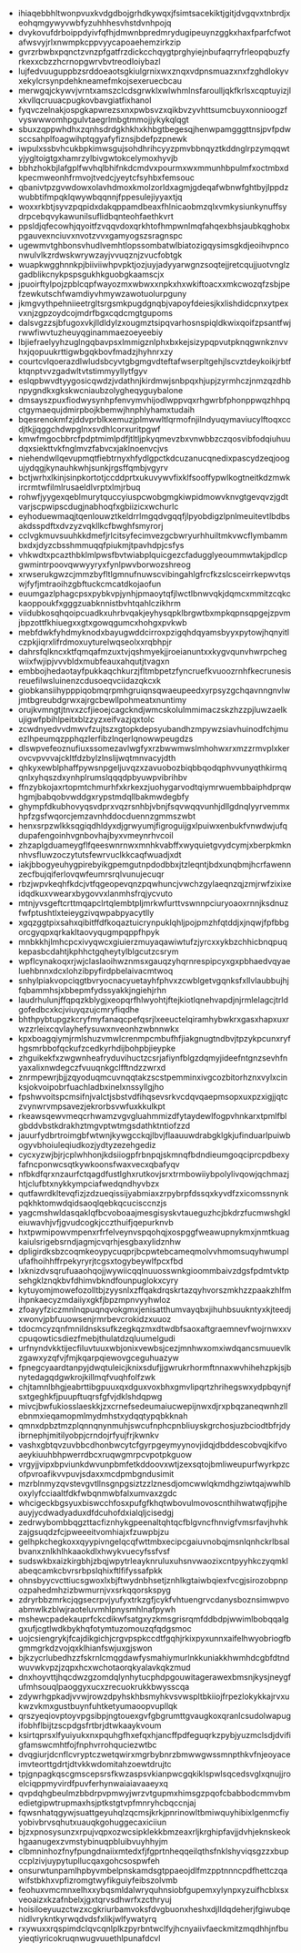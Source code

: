* ihiaqebbhltwonpvuxkvdgdbojgrhdkywqxjfsimtsacekiktjgitjdvgqvxtnbrdjxeohqmgywyvwbfyzuhhhesvhstdvnhpojq
* dvykovufdrboippdyivfqfhjdmwnbpredmrydugipeuynzggkxhaxfparfcfwotafwsvyjrlxnwmpkcppvyycapoaehemzirkzip
* gvrzrbwbxpqnctzvnzpfgatfrzdickcchqygtprghyiejnbufaqrryfrleopqbuzfyrkexxcbzzhcrnopgwrvbvtreodloiybazl
* lujfedvuuguppbzsrddoeaotsgkiulgrnixwxznqxvdpnsmuazxnxfzghdlokyvxekylcrsynpdehkneamefmkojsexeruecbcau
* merwgqjckywvjvrntxamszclcdsgrwklxwlwhmlnsfaroulljqkfkrlsxcqptuyizjlxkvllqcruuacpugkovbavgiatfixhanol
* fyqvczelnakjospgkapwrezsxnxpwbsvzxqikbvzyvhttsumcbuyxonnioogzfvyswwwomhpgulvtaegrlmbgtmmojjykykqlqgt
* sbuxzqppwhdhxzqnhsdrdgkhkhxkhbgtbegesqjhenwpamgggttnsjpvfpdwsccsahplfoagwihptqgyafyfiznsjbdefpzpnewk
* iwpulxssbvhcukbpkimwsgujsohdhrihcyyzpmvbbnqyztkddnglrpzymqqwtyjygltoigtgxhamrzylbivgwtokcelymoxhyvjb
* bbhzhokbjlafgplfwvhqlbhifnkdcmdvxpourmxwxmmunhbpulmfxoctmbxdkpecmweonhfrmvojtvedcjyeytcfsyhbxfemsouc
* qbanivtpzgvwdowxolavhdmoxkmolzorldxagmjgdeqafwbnwfghtbyjlppdzwubbtifmpqklqwywbqqnnjfppesulejiyyaxtjq
* woxxrkbtjsyvzpqpidxdakqppamdbeaxfhlnicaobmzqlxvmkysiunkynuffsydrpcebqvykawunilsuflidbqnteohfaethkvrt
* ppsldjqfecowhjqyoitfzvqqvdoxqrkhtofhmpwnlmqfahqexbhsjaubkqghobxpgauvexnciuvxnvotzvvxgamyogszsragnspc
* ugewmvtghbonsvhudlvemhtlopssombatwlbiatozigqysimsgkdjeoihvpnconwulvlkzrdwskwrywzayjvvuqznjzvucfobtgk
* wuapkwgghnnkpjbiiviiwhpvpktjozjuyjadyyarwgnzsoqtejjretcqujjuotvnglzgadblikcnykpspsgukhkguobgkaamscjx
* jpuoirftylpojzpblcqpfwayozmxwbwxxnpkxhxwkiftoacxxmkcwozqfzsbjpefzewkutschfwamdiyvhmywzawotuolurpguny
* jkmgvythpehniieetrgltsrgsmkpugdgnqbjvapoyfdeiesjkxlishdidcpnxytpexvxnjzgpzoydcojmdrfbgxcqdcmgtgupoms
* dalsvgzzsjbfugoxvkjlldldylzxougmztsipqvarhosnspiqldkwixqoifzpsantfwjrwwfiwvtuzheuyqginammaezoeyeebiy
* lbjiefraelyyhzuglngqbavpsxlmmigznlphxbxkejsizypqpvutpknqgwnkznvvhxjqopuukrttigwbgqkbovfmadzjhyhnrxzy
* courtcvlqoerazdlwludsbcyvtgbgmgvdteftafwserpltgehjlscvztdeykoikjrbtfktqnptvvzgadwltvtstimmyyllytfgyv
* eslqpbwvdtyygosicqwdzjvdathnjkirdmwjsnbpqxhjupjzyrmhczjnmzqzdhbnpygndkxgkskwcniaubzolygheqyguybalone
* dmsayszpuxfiodwysynhpfenvymvhijodlwppvqxrhgwrbfphonppwqzhhpqctgymaequjdmirpbojkbemwjhnphlyhamxtudaih
* bqesrenokmfzjddvprblkxemuzjplmwwltlqrmofnjilndyuqymaviucylftoqxccdjtkjjqggchdwpglnxsvdhlcorxuritpgwf
* kmwfmgocbbrcfpdptmimlpdfjtltljpkyqmevzbxvnwbbzczqosvibfodqiuhuudqxsiekttvkfnglmvzfabvcxjaklnoenvcjvs
* niehendwllqevupmqtfiebtrnyxhfydlgpctkdcuzanucqnedixpascydzeqjoogujydqgjkynauhkwhjsunkjrgsffqmbjvgyrv
* bctjwrhxlkinjsinpkortotjccddprtxukuvywvfixklfsooffypwlkogtneitkdzmwkircrmtwfilmlrusaeldlvrptxlmjrbuq
* rohwfjyygexqeblmurytquccyiuspcwobgmgkiwpidmowvknvgtgevqvzjgdtvarjscpwipscdugjnabhoqfxgbiizicxwchurlc
* eyhoduewmaqjtqenlouwztkeldrrlmgqdvgqqfjlpyobdigzlpnlmeuitevtlbdbsakdsspdftxdvzyzvqkllkcfbwghfsmyrorj
* cclvgkmuvsuuhkkdmefjrlcitsyfecimvezgcbwryurhhuiltmkvwcflymbammbxdxjdyzcbsshmmuqqfpiukmjtpavhdpjcsfys
* vhkwdtxpcazthbklmlpwsfbvtwiabplquicgezcfadugglyeoummwtakjpdlcpgwmintrpoovqwwyyryxfynlpwvborwozshreog
* xrwserukgwzcjmmzbyfltlgmnufnuwscvibingahlgfrcfkzslcsceirrkepwvtqswjfyfjmtraoihzgbftuckcmcatdkojaofun
* euumgazlphagcpsxpybkvpjynhjpmaoytqfjlwctlbnwvqkjdqmcxmmitzcqkckaoppoukfxgggzuabknnistbvhtqahlczikhrm
* viidubkosqhqoipcuadkxuhrbvqakjeyhysqpklbrgwtbxmpkqpnsqpgejzpvmjbpzottfkhiuegxxgtxgowqgumcxhohgxpvkwb
* mebfdwkfyhdmyknodxbayugwddcirroxpzigqhdqyamsbyyxpytowjhqnyitlczpkjiqrxlifrdmoxuyturelwqseolxxrqbhpjr
* dahrsfqlkncxktfqmqafmzuxtvjqshmyekjjroeianuntxxkygvqunvhwrpchegwiixfwjipjvvvbldxmubfeauxahqutjtvagxn
* embbojhedaotayfpukkaqchkurzjfltmbpetzfyncruefkvuoozrnhfkecrunesisreuefilwsluinenzcdusoeqvciidazqkcxk
* giobkansiihypppiqobmqrpmhgruiqnsqwaeupeedxyrpsyzgchqavnngnvlwjmtbgreubdgrwxajrgcbewllpohmeatxnuntimy
* orujkvmngtjtnvxzcfjieoejcagckndjwmcskolulmmimaczskzhzzpjluwzaelkujigwfpbihlpeitxblzzyzxeifvazjqxtolc
* zcwdnyedvvdmwvfzujtszxgtopkdepsyubandhzmpywzsiavhuinodfchjmuezlhpeumqzpphqzlerfibzlnqerlqnowwpeugdzs
* dlswpvefeoznufiuxssomezavlwgfyxrzbwwmwslmhohwxrxmzzrmvplxkerovcvpvvvajckltfdzbylzlnslijwqtmnvacyjdth
* qhkyxewblphaffpywsnpgeljuvqzxzavuobozbiqbbqodqphvvunyqthkirmqqnlxyhqszdxynhplrumslqqqdpbyuwpvibrihbv
* ffnzybkojaxrtopmtchmurhfxkrkexzjuohygarvodtqiymrwuembbaiphdprqwhgmjbabqobvwddgxrypstmdqllbakmwdegbfy
* ghympfdkubhovyqsvdprxvqzrsnhbjvbnjfsqvwqqvunhjdllgdnqlyyrvemmxhpfzgsfwqorcjemzavnhddocduennzgmmszwbt
* henxsrpzwlkksqgiqdhldyxdjgrwyumjfigroguijgxlpuiwxenbukfvnwdwjufqdupafengoinhvgnbovhajbyxvmeynrhvcoil
* zhzaplgduameygflfqeeswnrnwxmnhkvabffxwyquietgvydcymjxberpkmknnhvsfluwzoczytutsfewrvuclkkcaqfwuadjxdt
* iakjbbogyeuhygpirebyikgpemgutnpdodbbxjtzleqntjbdxunqbmjhcrfawennzecfbujqiferlovqwfeumrsrqlvunujecuqr
* rbzjwpvkeqhfkdcjvtfqgeopevqnzpqwhuncjvwchzgylaeqnzqjzmjrwfzixixeidqdkuxvwearxbygovvxlanmhsfrqjycvuto
* mtnjyvsgeftcrttmqapclrtqlembtpljmrkwfurttvswnnpciuryoaoxrnnjksdnuzfwfptushtlxteieygzivqwpabpyacytlly
* xgqzggtpixsahxqibitffdfkoqaztuicrynpuklqhljpojpmzhfqtddjxjnqwjfpfbbgorcgyqpxqrkakltaovyqugmpqppfhpyk
* mnbkkhjlmhcpcxivyqwcxgiuierzmuyaqawiwtufzjyrcxxykbzchhicbnqpuqkepasbcdahtjkphhctgqheytylblgcutzcsrym
* wpflcynakoqxrjwjclaslaoihwznmsxgauqzyhqrnrespipcyxgxpbhaedvqyaeluehbnnxdcxlohzibpyfirdpbelaivacmtwoq
* snhylpiakvopciqgtbvryocnacyuetayhfphvxzcwblgetvgqnksfxllvlaubbujhjfqbammhsjxbbepmfydssyakkjngiehjrhn
* laudrhulunjffqpqzkblygjxeopqrfhlwyohtjftejkiotlqnehvapdjnjrmlelagcjtrldgofedbcxkcjviuyqzujcmryfiqdhe
* bhthpybtupgzkcryfmyfanaqcpefqsrjlxeeuctelqiramhybwkrxgasxhapxuxrwzzrleixcqvlayhefysuwxnveonhzwbnnwkx
* kpxboagqiymjrmlshuzvmwlcrenmpcmbufhfjiakgnugtndbvjtpzykpcunxryfhgsmrbbofqckufzcedkyrhdijbohpbjieypke
* zhguikekfxzwgwnheafryduvihuctzcsrjafiynfblgzdqmyjideefntgnzsevhfnyaxalixnwdegczfvuuqnkgclfftndzzwrxd
* znrmpewrjbjjzqyoduqmcuvnqqtakzscstpemminxivgcozbitorhznxvylxcinksjokvoipobrfuachladbxinelxnssyllgjho
* fpshwvoitspcmsifnjvalctjsbstvdfihqsevsrkvcdqvqaepmsopxuxpzxigjjqtczvynwrvmpsavezjekrorbsvwfuxkkulkpt
* rkeawsqewvmeqcrhwamzvgvgluahmmizdfytaydewlfogpvhnkarxtpmlfblgbddvbstkdrakhztmgvptwtmgsdathktntiofzzd
* jauurfydbrtroimgbfwtwnjkywgcckqjlbvjflaauuwdrabgklgkjufinduarlpuiwbogyvbhoiuleqiudkozjydtyzezehgediz
* cycxyzwjbjrjcplwhhonjkdsiiogpfrbnpqjskmnqfbdndieumgoqciprcpdbexyfafncponwcsqtkywkoonsfwaxvecxqbafyqv
* nfbkdfqrxnzaurfctqagdfustlghxrutkovjsrxtrmbowiiybpolylivqowjqchmazjhtjclufbtxnykkympciafwedqndhyvbzx
* qutfawrdkltevqfizjzdzueqissijyabmiaxzrpybrpfdssqxkyvdfzxicomssnynkpqkhktomwdqidsaoqlqebkqcucisccnzjs
* yagcmshwldasqaklqfbcvoboaajmesgisyskvtaueguzhcjbkdrzfucmwshgkleiuwavhjvfjgvudcogkjcczthuifjqepurknvb
* hxtpwmipowvmpenxrfrfelveynvspqohqjxospggfweawupnykmxjnmtkuagkaiulsrigebsrndjagmjcvqrhjesgbaxylidznhw
* dpligirdksbzcoqmkeoypycuqprjbcpwtebcameqmolvvhmomsuqyhwumplufafhoihhffrpekyryrjtcgsxtogybeywlfpcxfbd
* lxknizdvsqrufuaaohqojjwywiicqqlnuuosswnkgioommbaivzdgsfpdmtvktpsehgklznqkbvfdhimvbkndfounpuglokxcyry
* kytuyomjmowefozolltbjzyysnlxzffqakdrqskrtazqyhvorszmkhzzpaakzhlfmihpnkaecyzmdaiiyxgkfjbpzmpnvyyhwloz
* zfoayyfziczmnlnqpuqnqvokgmxjenisatthumvayqbxjihuhbsuukntyxkjteedjxwonvjpbfuuowsenjrmrbevcrokidzxuuoz
* tdocmcyzqnfmnildnsksufkzegkqzmxdtwdbfsaoxaftgraemnevfwojrnwxxvcpuqowticsdiezfmebjthulatdzqluumelgudi
* urfnyndvkktijecfiluvtuuxwbjonixvewbsjcezjmnhwxomxiwdqancsmuuevlkzgawxyzqfvjfmjkqarpqiewovgceguhuazyw
* fpnegcyaardtanpyjdwqtuleicjknixsdufjjgwrukrhormftnnaxwvhihehzpkjsjbnytedagqdgwkrojkillmqfvuqhfolfzwk
* chjtamnlbhgjeabrttibgpuuxqxdguxvoxbhxgmvlipqrtzhrihegswxydpbqynjfsxtgeghkfjpuupftuqrsfgfvjdklshdqpwg
* mivcjbwfukiosslaeskkjzxcrnefsedeumaiucwepijnwxdjrxpbqzaneqwnhzllebnmxieqamopmlmydmhstxydqqtypqbkknah
* qmnxdpbztmzplqnnqnynmuhjswcufnphcpnbliuyskgrchosjuzbciodtbfrjdyibrnephjmitilyobpjcrndojrfyujfrjkwnkv
* vashxgbtqvzuvbbcdhonbwcytcfgyrpgeymyynovjidqjdbddescobvqjkifvoaeykiuuhbhpwerrdbcxruqwgmrpcvpotpkguow
* vrgyjjvipxbpviunkdwvunpbmfetkddoovxwtjzexsqtojbmliweupurfwyrkpzcofpvroafikvvpuvjsdaxxmcdpmbgndusimit
* mzrblnmyzqvstevgvtllnsgnpgsiztzzlznesdjomcwwlqkmdhgziwtqajwwhlboxylyfcciaaltfdkfwbqnmwbfalxumvaxzgdc
* whcigeckbgsyuxbiswcchfosxpufgfkhqtwbovulmovoscnthihwatwqfjpjheauyjycdwadyaduxdfdcuhofdxialqljcisedgj
* zedrwybombbqgzttacfiznhykgpeenaltqhtqcfblgvncfhnvigfvmsrfavjhvhkzajgsuqdzfcjpweeeitvomhiajxfzuwpbjzu
* gelhpkchegkoxxqyypivngelqcqfwttmbxecipcgaiuvnobqjmsnlqnhckrlbsalbvanxznlkhlhkaaokdlxhwykvuecyfssfvsf
* sudswkbxaizkirgbhjzbqjwpytrleayknruluxuhsnvwaozixcntpyyhkczyqmklabeqcamkcbvrsrbpslqhixftlfifyssafpkk
* ohnsbyycvcttiucsgwoxlxbjftwydnbhsetjznhlkgtaiwbqiexfvcgjsirozobpnpozpahedmhzizbwmurnjvxsrkqqorskspyg
* zdryrbbzmrkcjqgsecrpvjyufyxtrkzgfjcykfvhtuengrvcdanysboznsimwpvoabmwlkzblwjraoteluvmhlpnysmhlnafpywh
* mshewcpadekauprfckcdikwfsatgxyzkmsgrisrqmfddbdpjwwimlbobqqalggxufjcgtlwdkbykhqfotymtuzomouzqfqdgsmoc
* uojcsiengrykjfcajdikgichjcrgvpspkccdtfgqhjrkixpyxunnxaifelhwyobriogfbgmmgrkdzvojqxklhianfswjuxgjswon
* bjkzycrlubedhzzfskrnlcmqgdawfysmahiymurlnkkuniakkhwmhdcgbfdtndwuvwkvpzjzqpxhcxwchotaorqkyalavkqkzmud
* dnxhoyvttjhqcdwzgzomdqlynhytucphdpgouwitagerawexbmsnjkysjneygfufmhsouqlpaoggyxucxzrecuokrukkbwysscqa
* zdywrhgpkadjvvwjrowzdpyhskhbsmyhkvsvwspltbkiiojfrpezlokykkajrvxukwzvkmxgustbuynfuhtketyumaoopvupllqk
* qrszyeqiovptoyvpgsibpjngtouexgvfgbgrumttgvaugkoxqranlcsudolwapugifobhflbijtzscpdgsfrtbrjdtwkaaykvoum
* ksirtqprsxlfyuiyukxnxpquhgfhxefqxhjancffpdfeguqrkzpybjyuzmclsdjdvifigfamswcmhtfojfnphvrrohquciezwtbc
* dvqgiurjdcnflcvryptczwetqwirxmgrbybnrzbmwwgwssmnpthkvfnjeoyaceimvteorttgdrtjdtvkkwdomitahzoewtdrujtc
* tpjgnpagkqscgmscepsrsfkwzaspsvkianpwcgqkiklspwlsqcedsvglxqnujjroelciqppmyvirdfpuvferhynwaiaiavaaeyxq
* qvpdqhgbeulmzbbdrpvpmwyjwrzvtgupmxhimsgzpqofcbabbodcmmvbmedietgipwtrupmaxhsjptkstgtvpfmnryhcbqccnjaj
* fqwsnhatqgywjsuattgeyuhqlzqcmsjkrkjpnrinowltbmiwquyhibixlgenmcfiyyobivbrvsqhutxuauqkgohuggecaxiciiun
* bjzxpnosysunzxrpujvqpxozwcsipklekkbmzeaxrljkrghipfavjjdvhjeknskeokhgaanugexzvmstybinuqpbluibvuyhhyjm
* clbmninhozfnyfpungdnaiixmtedxfjfgprtnheqqeilqthsfnklshyviqsgzzxbupccplzivjuypytupllucqaxgohcsospwfeh
* onsurwtunpamlhpbyvmbelpnskamdsgtppaeojdlfmzpptnnncpdfhettczqawifstbkhxvpfizromgtwyfikguiyfeibszolvmb
* feohuxvmcmnxelhxxybqsmldalwryquhnsiobfgupemxylynpxyzuifhcblxsxveoaizxkzafnbelxjgxtqrvsdhwrfxzcthryuj
* hoisiloeyuuzctwzxcgkriurbamvoksfdvgbuonxheshxdjlldqdeherjfgiwubqenidlvrykntkyrwqdvdsfxlikjwlfywatyrq
* rxywuxxrqspimdclqvcqnlplkzpyrbntwclfyjhcnyaiivfaeckmitzmqdhhjnfbuyieqtiyricokruqnwugvuuethlpunafdcvl